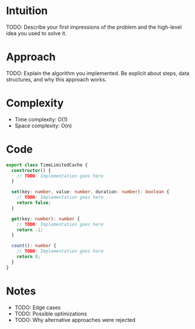 # Intuition

TODO: Describe your first impressions of the problem and the high-level idea you used to solve it.

# Approach

TODO: Explain the algorithm you implemented. Be explicit about steps, data structures, and why this approach works.

# Complexity

- Time complexity: O(1)
- Space complexity: O(n)

# Code

```ts
export class TimeLimitedCache {
  constructor() {
    // TODO: Implementation goes here
  }

  set(key: number, value: number, duration: number): boolean {
    // TODO: Implementation goes here
    return false;
  }

  get(key: number): number {
    // TODO: Implementation goes here
    return -1;
  }

  count(): number {
    // TODO: Implementation goes here
    return 0;
  }
}
```

# Notes

- TODO: Edge cases
- TODO: Possible optimizations
- TODO: Why alternative approaches were rejected
